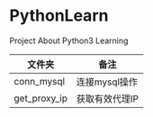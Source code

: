 # PythonLearn
Project About Python3 Learning

文件夹|备注
---|---
conn_mysql|连接mysql操作
get_proxy_ip|获取有效代理IP
